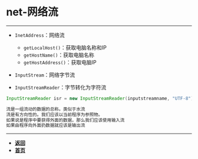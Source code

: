 # net-网络流

---

- `InetAddress`：网络流
  - `getLocalHost()`：获取电脑名称和IP
  - `getHostName()`：获取电脑名称
  - `getHostAddress()`：获取电脑IP

- `InputStream`：网络字节流
- `InputStreamReader`：字节转化为字符流

```java
InputStreamReader isr = new InputStreamReader(inputstreamname, "UTF-8");
```

```txt
流是一组流动的数据的总称。类似于水流
流是有方向性的。我们应该以当前程序为参照物。
如果说是程序中要获得外面的数据，那么我们应该使用输入流
如果由程序向外面扔数据就应该是输出流
```

---

- [**返回**](https://github.com/karl1901/studyword/blob/master/%E5%A4%A7%E4%BA%8C%E5%AD%A6%E4%B9%A0%E7%9F%A5%E8%AF%86%E7%82%B9/java/README.md)
- [**首页**](https://github.com/karl1901/studyword/blob/master/README.md)  
